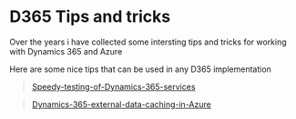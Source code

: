 # D365 Tips and tricks

Over the years i have collected some intersting tips and tricks for working with Dynamics 365 and Azure

Here are some nice tips that can be used in any D365 implementation

> [Speedy-testing-of-Dynamics-365-services](https://NicolaeAlexandruPanait.github.io/Speedy-testing-of-Dynamics-365-services/)

> [Dynamics-365-external-data-caching-in-Azure](https://NicolaeAlexandruPanait.github.io/Dynamics-365-external-data-caching-in-Azure/)
